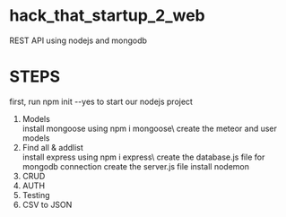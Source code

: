 # hack_that_startup_2_web
REST API using nodejs and mongodb

# STEPS
first, run npm init --yes to start our nodejs project
<ol>

<li>Models</li>
install mongoose using npm i mongoose\
create the meteor and user models

<li>Find all & addlist</li>
install express using npm i express\
create the database.js file for mongodb connection
create the server.js file
install nodemon

<li>CRUD</li>
<li>AUTH</li>
<li>Testing</li>
<li>CSV to JSON</li>
</ol>

